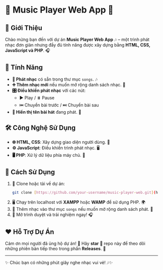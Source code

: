 # 🎵 Music Player Web App 🎵

## 🌟 Giới Thiệu
Chào mừng bạn đến với dự án **Music Player Web App** 🎶 – một trình phát nhạc đơn giản nhưng đầy đủ tính năng được xây dựng bằng **HTML, CSS, JavaScript và PHP**. 🎧

## 🚀 Tính Năng
- **🎼 Phát nhạc** có sẵn trong thư mục `songs`. 🎶
- **➕ Thêm nhạc mới** nếu muốn mở rộng danh sách nhạc. 📂
- **🎛️ Điều khiển phát nhạc** với các nút:
  - ▶️ Play / ⏸️ Pause
  - ⏮️ Chuyển bài trước / ⏭️ Chuyển bài sau
- **📜 Hiển thị tên bài hát** đang phát. 🎤

## 🛠 Công Nghệ Sử Dụng
- **🌐 HTML, CSS**: Xây dựng giao diện người dùng. 🎨
- **⚙️ JavaScript**: Điều khiển trình phát nhạc. 🖥️
- **🖥️ PHP**: Xử lý dữ liệu phía máy chủ. 💾

## 📖 Cách Sử Dụng
1. 🔽 Clone hoặc tải về dự án:
   ```bash
   git clone [https://github.com/your-username/music-player-web.git](https://github.com/hoatran2k11/playmusicweb.git)
   ```
2. 🖥️ Chạy trên localhost với **XAMPP** hoặc **WAMP** để sử dụng PHP. 🌍
3. 🎵 Thêm nhạc vào thư mục `songs` nếu muốn mở rộng danh sách phát. 📀
4. 🌟 Mở trình duyệt và trải nghiệm ngay! 🎧

## ❤️ Hỗ Trợ Dự Án
Cảm ơn mọi người đã ủng hộ dự án! 🙌 Hãy **star** 🌟 repo này để theo dõi những phiên bản tiếp theo trong phần **Releases**. 🚀

---
✨ Chúc bạn có những phút giây nghe nhạc vui vẻ! 🎶✨
